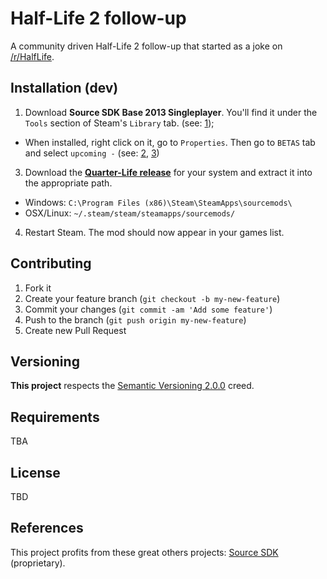 # Half-Life 2 follow-up

A community driven Half-Life 2 follow-up that started as a joke on [/r/HalfLife](https://www.reddit.com/r/halflife).

## Installation (dev)

1. Download **Source SDK Base 2013 Singleplayer**. You'll find it under the `Tools` section of Steam's `Library` tab. (see: [1](http://i.imgur.com/SqzjsXz.png));
 * When installed, right click on it, go to `Properties`. Then go to `BETAS` tab and select `upcoming -` (see: [2](http://i.imgur.com/gFqxr4s.png), [3](http://i.imgur.com/tPUDhQy.png))
3. Download the **[Quarter-Life release](https://github.com/TaoSc/source-sdk-2013/releases)** for your system and extract it into the appropriate path.
  * Windows: `C:\Program Files (x86)\Steam\SteamApps\sourcemods\`
  * OSX/Linux: `~/.steam/steam/steamapps/sourcemods/`
4. Restart Steam. The mod should now appear in your games list.

## Contributing

1. Fork it
2. Create your feature branch (`git checkout -b my-new-feature`)
3. Commit your changes (`git commit -am 'Add some feature'`)
4. Push to the branch (`git push origin my-new-feature`)
5. Create new Pull Request

## Versioning

**This project** respects the [Semantic Versioning 2.0.0](http://semver.org/spec/v2.0.0.html) creed.

## Requirements

TBA

## License

TBD

## References

This project profits from these great others projects: 
[Source SDK](https://github.com/ValveSoftware/source-sdk-2013) (proprietary).
